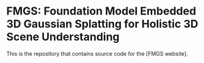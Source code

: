 # FMGS: Foundation Model Embedded 3D Gaussian Splatting for Holistic 3D Scene Understanding

This is the repository that contains source code for the [FMGS website].
